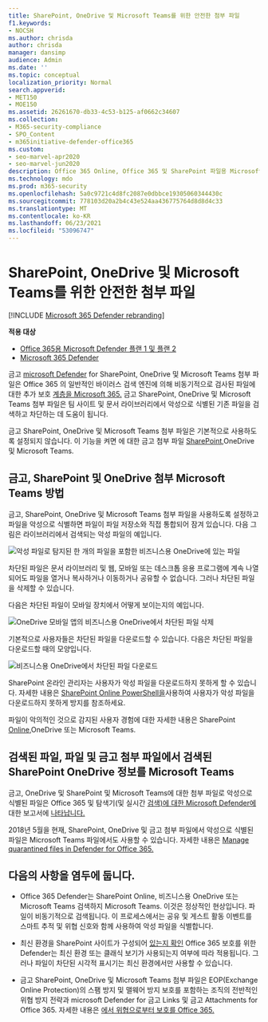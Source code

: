 ```yaml
---
title: SharePoint, OneDrive 및 Microsoft Teams를 위한 안전한 첨부 파일
f1.keywords:
- NOCSH
ms.author: chrisda
author: chrisda
manager: dansimp
audience: Admin
ms.date: ''
ms.topic: conceptual
localization_priority: Normal
search.appverid:
- MET150
- MOE150
ms.assetid: 26261670-db33-4c53-b125-af0662c34607
ms.collection:
- M365-security-compliance
- SPO_Content
- m365initiative-defender-office365
ms.custom:
- seo-marvel-apr2020
- seo-marvel-jun2020
description: Office 365 Online, Office 365 및 SharePoint 파일용 Microsoft Defender에 대해 비즈니스용 OneDrive Microsoft Teams.
ms.technology: mdo
ms.prod: m365-security
ms.openlocfilehash: 5a0c9721c4d8fc2087e0dbbce19305060344430c
ms.sourcegitcommit: 778103d20a2b4c43e524aa436775764d8d8d4c33
ms.translationtype: MT
ms.contentlocale: ko-KR
ms.lasthandoff: 06/23/2021
ms.locfileid: "53096747"
---
```

# <a name="safe-attachments-for-sharepoint-onedrive-and-microsoft-teams"></a>SharePoint, OneDrive 및 Microsoft Teams를 위한 안전한 첨부 파일

[!INCLUDE [Microsoft 365 Defender rebranding](../includes/microsoft-defender-for-office.md)]

**적용 대상**
- [Office 365용 Microsoft Defender 플랜 1 및 플랜 2](defender-for-office-365.md)
- [Microsoft 365 Defender](../defender/microsoft-365-defender.md)

금고 [microsoft Defender](whats-new-in-defender-for-office-365.md) for SharePoint, OneDrive 및 Microsoft Teams 첨부 파일은 Office 365 의 일반적인 바이러스 검색 엔진에 의해 비동기적으로 검사된 파일에 대한 추가 보호 [계층을 Microsoft 365.](virus-detection-in-spo.md) 금고 SharePoint, OneDrive 및 Microsoft Teams 첨부 파일은 팀 사이트 및 문서 라이브러리에서 악성으로 식별된 기존 파일을 검색하고 차단하는 데 도움이 됩니다.

금고 SharePoint, OneDrive 및 Microsoft Teams 첨부 파일은 기본적으로 사용하도록 설정되지 않습니다. 이 기능을 켜면 에 대한 금고 첨부 파일 [SharePoint,](turn-on-mdo-for-spo-odb-and-teams.md)OneDrive 및 Microsoft Teams.

## <a name="how-safe-attachments-for-sharepoint-onedrive-and-microsoft-teams-works"></a>금고, SharePoint 및 OneDrive 첨부 Microsoft Teams 방법

금고, SharePoint, OneDrive 및 Microsoft Teams 첨부 파일을 사용하도록 설정하고 파일을 악성으로 식별하면 파일이 파일 저장소와 직접 통합되어 잠겨 있습니다. 다음 그림은 라이브러리에서 검색되는 악성 파일의 예입니다.

![악성 파일로 탐지된 한 개의 파일을 포함한 비즈니스용 OneDrive에 있는 파일](../../media/2bba71cc-7ad1-4799-8b9d-d56f923db3a7.png)

차단된 파일은 문서 라이브러리 및 웹, 모바일 또는 데스크톱 응용 프로그램에 계속 나열되어도 파일을 열거나 복사하거나 이동하거나 공유할 수 없습니다. 그러나 차단된 파일을 삭제할 수 있습니다.

다음은 차단된 파일이 모바일 장치에서 어떻게 보이는지의 예입니다.

![OneDrive 모바일 앱의 비즈니스용 OneDrive에서 차단된 파일 삭제](../../media/cb1c1705-fd0a-45b8-9a26-c22503011d54.png)

기본적으로 사용자들은 차단된 파일을 다운로드할 수 있습니다. 다음은 차단된 파일을 다운로드할 때의 모양입니다.

![비즈니스용 OneDrive에서 차단된 파일 다운로드](../../media/be288a82-bdd8-4371-93d8-1783db3b61bc.png)

SharePoint 온라인 관리자는 사용자가 악성 파일을 다운로드하지 못하게 할 수 있습니다. 자세한 내용은 [SharePoint Online PowerShell을](turn-on-mdo-for-spo-odb-and-teams.md#step-2-recommended-use-sharepoint-online-powershell-to-prevent-users-from-downloading-malicious-files)사용하여 사용자가 악성 파일을 다운로드하지 못하게 방지를 참조하세요.

파일이 악의적인 것으로 감지된 사용자 경험에 대한 자세한 내용은 SharePoint [Online,](https://support.microsoft.com/office/01e902ad-a903-4e0f-b093-1e1ac0c37ad2)OneDrive 또는 Microsoft Teams.

## <a name="view-information-about-malicious-files-detected-by-safe-attachments-for-sharepoint-onedrive-and-microsoft-teams"></a>검색된 파일, 파일 및 금고 첨부 파일에서 검색된 SharePoint OneDrive 정보를 Microsoft Teams

금고, OneDrive 및 SharePoint 및 Microsoft Teams에 대한 첨부 파일로 악성으로 식별된 파일은 Office 365 및 탐색기(및 실시간 [검색)에 대한 Microsoft Defender에](view-reports-for-mdo.md) 대한 보고서에 [나타납니다.](threat-explorer.md)

2018년 5월을 현재, SharePoint, OneDrive 및 금고 첨부 파일에서 악성으로 식별된 파일은 Microsoft Teams 파일에서도 사용할 수 있습니다. 자세한 내용은 [Manage quarantined files in Defender for Office 365.](manage-quarantined-messages-and-files.md#use-the-microsoft-365-defender-portal-to-manage-quarantined-files-in-defender-for-office-365)

## <a name="keep-these-points-in-mind"></a>다음의 사항을 염두에 둡니다.

- Office 365 Defender는 SharePoint Online, 비즈니스용 OneDrive 또는 Microsoft Teams 검색하지 Microsoft Teams. 이것은 정상적인 현상입니다. 파일이 비동기적으로 검색됩니다. 이 프로세스에서는 공유 및 게스트 활동 이벤트를 스마트 추적 및 위협 신호와 함께 사용하여 악성 파일을 식별합니다.

- 최신 환경을 SharePoint 사이트가 구성되어 [있는지 확인](/sharepoint/guide-to-sharepoint-modern-experience) Office 365 보호를 위한 Defender는 최신 환경 또는 클래식 보기가 사용되는지 여부에 따라 적용됩니다. 그러나 파일이 차단된 시각적 표시기는 최신 환경에서만 사용할 수 있습니다.

- 금고 SharePoint, OneDrive 및 Microsoft Teams 첨부 파일은 EOP(Exchange Online Protection)의 스팸 방지 및 맬웨어 방지 보호를 포함하는 조직의 전반적인 위협 방지 전략과 microsoft Defender for 금고 Links 및 금고 Attachments for Office 365. 자세한 내용은 [에서 위협으로부터 보호를 Office 365.](protect-against-threats.md)
